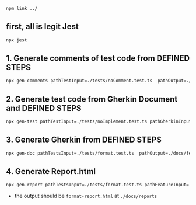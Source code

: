 ```bash
npm link ../
```

## first, all is legit Jest
```bash
npx jest
```

## 1. Generate comments of test code from DEFINED STEPS
```bash
npx gen-comments pathTestInput=./tests/noComment.test.ts  pathOutput=./generatedComments.test.ts
```

## 2. Generate test code from Gherkin Document and DEFINED STEPS
```bash
npx gen-test pathTestInput=./tests/noImplement.test.ts pathGherkinInput=./docs/features/format.feature pathOutput=./generatedIt.test.ts
```

## 3. Generate Gherkin from DEFINED STEPS
```bash
npx gen-doc pathTestsInput=./tests/format.test.ts  pathOutput=./docs/features/generatedFormat.feature

```

## 4. Generate Report.html
```bash
npx gen-report pathTestsInput=./tests/format.test.ts pathFeatureInput=./docs/features/format.feature
```
- the output should be `format-report.html` at `./docs/reports`
